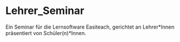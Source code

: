 # Lehrer_Seminar
Ein Seminar für die Lernsoftware Easiteach, gerichtet an Lehrer*Innen präsentiert von Schüler(n)*Innen.
